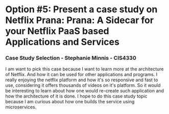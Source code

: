 # Option #5:  Present a case study on Netflix Prana: Prana: A Sidecar for your Netflix PaaS based Applications and Services
### Case Study Selection - Stephanie Minnis - CIS4330

I am want to pick this case because I want to learn more at the architecture of Netflix. And how it can be used for other applications and programs. 
I really enjoying the netflix platform and how it's so responsive and fast to use, considering it offers thousands of videos 
on it's platform. So it would be interesting to learn about how one would re-create such application and how the architecture of it is done.
I hope to do this case study topic because I am curious about how one builds the service using microservices.
